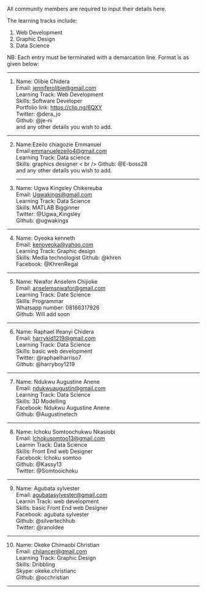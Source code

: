 All community members are required to input their details here.

The learning tracks include:

1. Web Development
2. Graphic Design
3. Data Science

NB: Each entry must be terminated with a demarcation line.
Format is as given below:

-------------------------------------------------
1. Name: Olibie Chidera <br />
   Email: jenniferolibie@gmail.com <br />
   Learning Track: Web Development <br />
   Skills: Software Developer <br />
   Portfolio link: https://clip.ng/6QXY <br />
   Twitter: @dera_jo <br />
   Github: @je-ni <br />
   and any other details you wish to add. <br />

-----------------------------------------------
2. Name:Ezeilo chiagozie Emmanuel <br />
   Email:emmanuelezeilo4@gmail.com <br />
   Learning Track: Data science <br />
   Skills: graphics designer < br />
   Github: @E-boss28 <br />
   and any  other details you wish to add. <br />
   
   -------------------------------------------------
 3. Name: Ugwa Kingsley Chikereuba <br />
   Email: Ugwakings@gmail.com <br />
   Learning Track: Data Science <br />
   Skills: MATLAB Bigginner <br />
   Twitter: @Ugwa_Kingsley <br />
   Github: @ugwakings <br />

-----------------------------------------------
  4. Name: Oyeoka kenneth<br />
   Email: kenoyeoka@yahoo.com <br />
   Learning Track: Graphic design <br />
   Skills: Media technologist
   Github: @khren <br />
   Facebook: @KhrenRegal <br />

-----------------------------------------------
5. Name: Nwafor Anselem Chijioke<br/>
   Email: anselemsnwafor@gmail.com<br/>
   Learning Track: Date Science<br/>
   Skills: Programmar<br/>
   Whatsapp number: 08166317926<br/>
   Github: Will add soon
   
-----------------------------------------------
6. Name: Raphael Ifeanyi Chidera <br />
   Email: harrykid1219@gmail.com <br />
   Learning Track: Data Science <br />
   Skills: basic web development <br />
   Twitter: @raphaelharriso7 <br />
   Github: @harryboy1219 <br />
   
-----------------------------------------------
7. Name: Ndukwu Augustine Anene <br />
   Email: ndukwuaugustin@gmail.com <br />
   Learning Track: Data Science <br />
   Skills: 3D Modelling <br />
   Facebook: Ndukwu Augustine Anene <br />
   Github: @Augustinetech <br />
------------------------------------------------
8. Name: Ichoku Somtoochukwu Nkasiobi <br />
   Email: Ichokusomtoo13@gmail.com<br />
   Learnin Track: Data Science<br />
   Skills: Front End web Designer<br />
   Facebook: Ichoku somtoo<br />
   Github: @Kassy13<br />
   Twitter: @Somtooichoku<br />
  ------------------------------------------------- 
9. Name: Agubata sylvester <br />
   Email: agubatasylvester@gmail.com<br />
   Learnin Track: web development<br />
   Skills: basic Front End web Designer<br />
   Facebook: agubata sylvester<br />
   Github: @silvertechhub<br />
   Twitter: @ranoldee<br />
  ------------------------------------------------- 
10. Name: Okeke Chimaobi Christian <br />
   Email: chilancer@gmail.com <br />
   Learning Track: Graphic Design <br />
   Skills: Dribbling <br />
   Skype: okeke.christianc <br />
   Github: @occhristian <br />
   
-----------------------------------------------